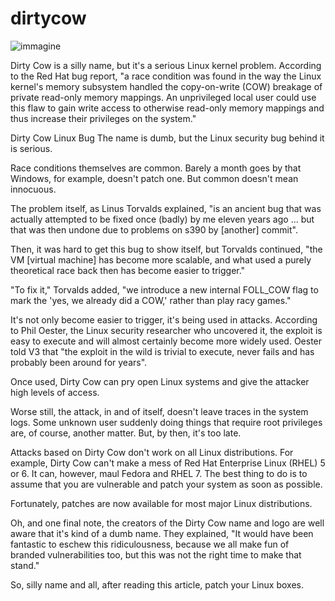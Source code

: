 # dirtycow
![immagine](https://user-images.githubusercontent.com/56889513/117021581-c3fd7780-acf7-11eb-866b-246277392723.png)

Dirty Cow is a silly name, but it's a serious Linux kernel problem. According to the Red Hat bug report, "a race condition was found in the way the Linux kernel's memory subsystem handled the copy-on-write (COW) breakage of private read-only memory mappings. An unprivileged local user could use this flaw to gain write access to otherwise read-only memory mappings and thus increase their privileges on the system."

Dirty Cow Linux Bug
The name is dumb, but the Linux security bug behind it is serious.

Race conditions themselves are common. Barely a month goes by that Windows, for example, doesn't patch one. But common doesn't mean innocuous.

The problem itself, as Linus Torvalds explained, "is an ancient bug that was actually attempted to be fixed once (badly) by me eleven years ago ... but that was then undone due to problems on s390 by [another] commit".

Then, it was hard to get this bug to show itself, but Torvalds continued, "the VM [virtual machine] has become more scalable, and what used a purely theoretical race back then has become easier to trigger."

"To fix it," Torvalds added, "we introduce a new internal FOLL_COW flag to mark the 'yes, we already did a COW,' rather than play racy games."

It's not only become easier to trigger, it's being used in attacks. According to Phil Oester, the Linux security researcher who uncovered it, the exploit is easy to execute and will almost certainly become more widely used. Oester told V3 that "the exploit in the wild is trivial to execute, never fails and has probably been around for years".

Once used, Dirty Cow can pry open Linux systems and give the attacker high levels of access.

Worse still, the attack, in and of itself, doesn't leave traces in the system logs. Some unknown user suddenly doing things that require root privileges are, of course, another matter. But, by then, it's too late.

Attacks based on Dirty Cow don't work on all Linux distributions. For example, Dirty Cow can't make a mess of Red Hat Enterprise Linux (RHEL) 5 or 6. It can, however, maul Fedora and RHEL 7. The best thing to do is to assume that you are vulnerable and patch your system as soon as possible.

Fortunately, patches are now available for most major Linux distributions.

Oh, and one final note, the creators of the Dirty Cow name and logo are well aware that it's kind of a dumb name. They explained, "It would have been fantastic to eschew this ridiculousness, because we all make fun of branded vulnerabilities too, but this was not the right time to make that stand."

So, silly name and all, after reading this article, patch your Linux boxes.
